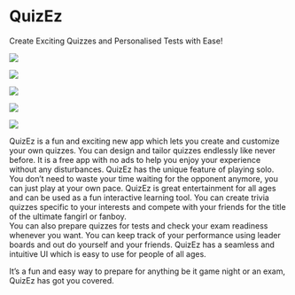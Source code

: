 # QuizEz
Create Exciting Quizzes and Personalised Tests with Ease!


![](Images/image1.png)


![](Images/image2.png)


![](Images/image3.png)


![](Images/image4.png)


![](Images/image5.png)


QuizEz is a fun and exciting new app which lets you create and customize your own quizzes. You can design and tailor quizzes endlessly like never before. 
It is a free app with no ads to help you enjoy your experience without any disturbances. QuizEz has the unique feature of playing solo. You don’t need to waste your time waiting for the opponent anymore, you can just play at your own pace.
QuizEz is great entertainment for all ages and can be used as a fun interactive learning tool. 
You can create trivia quizzes specific to your interests and compete with your friends for the title of the ultimate fangirl or fanboy.  
You can also prepare quizzes for tests and check your exam readiness whenever you want. You can keep track of your performance using leader boards and out do yourself and your friends.
QuizEz has a seamless and intuitive UI which is easy to use for people of all ages. 

It’s a fun and easy way to prepare for anything be it game night or an exam, QuizEz has got you covered.
